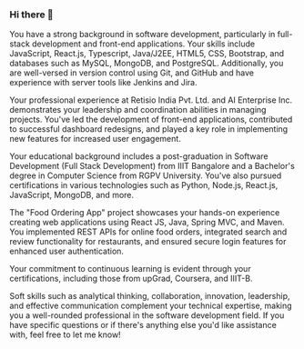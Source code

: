 ### Hi there 👋

<!--
**GDharmik/GDharmik** is a ✨ _special_ ✨ repository because its `README.md` (this file) appears on your GitHub profile.

Here are some ideas to get you started:

- 🔭 I’m currently working on ...
- 🌱 I’m currently learning ...
- 👯 I’m looking to collaborate on ...
- 🤔 I’m looking for help with ...
- 💬 Ask me about ...
- 📫 How to reach me: ...
- 😄 Pronouns: ...
- ⚡ Fun fact: ...
-->

You have a strong background in software development, particularly in full-stack development and front-end applications. Your skills include JavaScript, React.js, Typescript, Java/J2EE, HTML5, CSS, Bootstrap, and databases such as MySQL, MongoDB, and PostgreSQL. Additionally, you are well-versed in version control using Git, and GitHub and have experience with server tools like Jenkins and Jira.

Your professional experience at Retisio India Pvt. Ltd. and AI Enterprise Inc. demonstrates your leadership and coordination abilities in managing projects. You've led the development of front-end applications, contributed to successful dashboard redesigns, and played a key role in implementing new features for increased user engagement.

Your educational background includes a post-graduation in Software Development (Full Stack Development) from IIIT Bangalore and a Bachelor's degree in Computer Science from RGPV University. You've also pursued certifications in various technologies such as Python, Node.js, React.js, JavaScript, MongoDB, and more.

The "Food Ordering App" project showcases your hands-on experience creating web applications using React JS, Java, Spring MVC, and Maven. You implemented REST APIs for online food orders, integrated search and review functionality for restaurants, and ensured secure login features for enhanced user authentication.

Your commitment to continuous learning is evident through your certifications, including those from upGrad, Coursera, and IIIT-B.

Soft skills such as analytical thinking, collaboration, innovation, leadership, and effective communication complement your technical expertise, making you a well-rounded professional in the software development field. If you have specific questions or if there's anything else you'd like assistance with, feel free to let me know!
